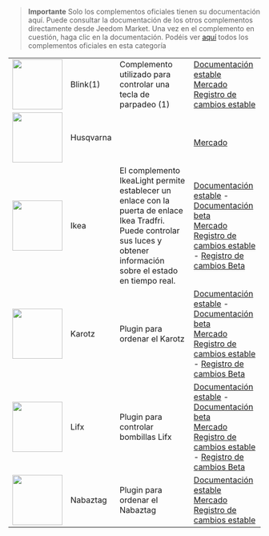 
>**Importante**
>Solo los complementos oficiales tienen su documentación aquí. Puede consultar la documentación de los otros complementos directamente desde Jeedom Market. Una vez en el complemento en cuestión, haga clic en la documentación.
>Podéis ver [aquí](https://market.jeedom.com/index.php?v=d&p=market&type=plugin&categorie=devicecommunication) todos los complementos oficiales en esta categoría


| | | | |
|--- | --- | --- | ---|
|<img src="blink1/blink1_icon.png" class="pluginLogo" width="100" />|Blink(1)|Complemento utilizado para controlar una tecla de parpadeo (1)|[Documentación estable](blink1/index.md)<br/>[Mercado](https://market.jeedom.com/index.php?v=d&p=market_display&id=1244)<br/>[Registro de cambios estable](blink1/changelog.md)|
|<img src="husqvarna/husqvarna_icon.png" class="pluginLogo" width="100" />|Husqvarna||<br/>[Mercado](https://market.jeedom.com/index.php?v=d&p=market_display&id=3101)|
|<img src="ikealight/ikealight_icon.png" class="pluginLogo" width="100" />|Ikea|El complemento IkeaLight permite establecer un enlace con la puerta de enlace Ikea Tradfri. Puede controlar sus luces y obtener información sobre el estado en tiempo real.|[Documentación estable](ikealight/index.md) - [Documentación beta](ikealight/beta/index.md)<br/>[Mercado](https://market.jeedom.com/index.php?v=d&p=market_display&id=3039)<br/>[Registro de cambios estable](ikealight/changelog.md) - [Registro de cambios Beta](ikealight/beta/changelog.md)|
|<img src="karotz/karotz_icon.png" class="pluginLogo" width="100" />|Karotz|Plugin para ordenar el Karotz|[Documentación estable](karotz/index.md) - [Documentación beta](karotz/beta/index.md)<br/>[Mercado](https://market.jeedom.com/index.php?v=d&p=market_display&id=148)<br/>[Registro de cambios estable](karotz/changelog.md) - [Registro de cambios Beta](karotz/beta/changelog.md)|
|<img src="lifx/lifx_icon.png" class="pluginLogo" width="100" />|Lifx|Plugin para controlar bombillas Lifx|[Documentación estable](lifx/index.md) - [Documentación beta](lifx/beta/index.md)<br/>[Mercado](https://market.jeedom.com/index.php?v=d&p=market_display&id=2070)<br/>[Registro de cambios estable](lifx/changelog.md) - [Registro de cambios Beta](lifx/beta/changelog.md)|
|<img src="nabaztag/nabaztag_icon.png" class="pluginLogo" width="100" />|Nabaztag|Plugin para ordenar el Nabaztag|[Documentación estable](nabaztag/index.md)<br/>[Mercado](https://market.jeedom.com/index.php?v=d&p=market_display&id=151)<br/>[Registro de cambios estable](nabaztag/changelog.md)|
